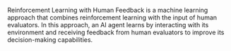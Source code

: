 Reinforcement Learning with Human Feedback is a machine learning approach that combines reinforcement learning with the input of human evaluators. In this approach, an AI agent learns by interacting with its environment and receiving feedback from human evaluators to improve its decision-making capabilities.